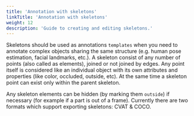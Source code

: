```yaml
---
title: 'Annotation with skeletons'
linkTitle: 'Annotation with skeletons'
weight: 12
description: 'Guide to creating and editing skeletons.'
---
```



Skeletons should be used as annotations `templates` when you need to annotate complex objects sharing the same structure
(e.g. human pose estimation, facial landmarks, etc.).
A skeleton consist of any number of points (also called as elements), joined or not joined by edges.
Any point itself is considered like an individual object with its own attributes and properties
(like color, occluded, outside, etc). At the same time a skeleton point can exist only within the parent skeleton.

Any skeleton elements can be hidden (by marking them `outside`) if necessary (for example if a part is out of a frame).
Currently there are two formats which support exporting skeletons: CVAT & COCO.
